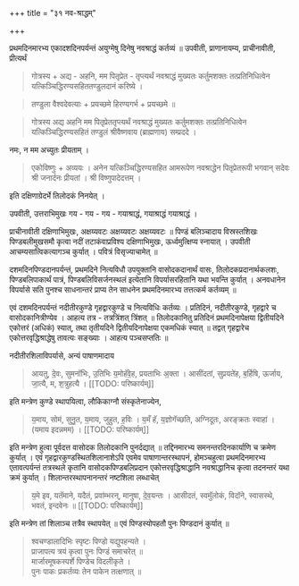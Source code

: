 +++
title = "३१ नव-श्राद्धम्"

+++

प्रथमदिनमारभ्य एकादशदिनपर्यन्तं अयुग्मेषु दिनेषु नवश्राद्धं कर्तव्यं ॥ उपवीती, प्राणानायम्य, प्राचीनावीती, प्रीत्यर्थं 

> गोत्रस्य + अद्य - अहनि, मम पितृप्रेत - तृप्त्यर्थं नवश्राद्धं मुख्यतः कर्तुमशक्तः तत्प्रतिनिधित्वेन यत्किञ्चिद्धिरण्यसहिततण्डुलदानं करिष्ये ।

> तण्डुला वैश्वदेवत्याः + प्रयच्छमे हिरण्यगर्भ + प्रयच्छमे ॥

> गोत्रस्य अद्य अहनि मम पितृप्रेततृप्त्यर्थं नवश्राद्धं मुख्यतः कर्तुमशक्तः तत्प्रतिनिधित्वेन यत्किञ्चिद्धिरण्यसहितं तण्डुलं श्रीवैष्णवाय (ब्राह्मणाय) सम्प्रददे । 

नमः, न मम अच्युतः प्रीयताम् ।

> एकोविष्णुः + अव्ययः । अनेन यत्किञ्चिद्धिरण्यसहित आमरूपेण नवश्राद्धेन पितृप्रेतरूपी भगवान् सदेवः श्री जनार्दनः प्रीयतां । श्री विष्णुपादेदत्तम् । 

इति दक्षिणाग्रेदर्भे तिलोदकं निनयेत् ।

उपवीती, उत्तराभिमुखः गय - गय - गय - गयाश्राद्धं, गयाश्राद्धं गयाश्राद्धं ।

प्राचीनावीती दक्षिणाभिमुखः, अक्षय्यवटः अक्षय्यवटः अक्षय्यवटः ॥ पिण्डं बलिञ्चादाय विस्रस्तशिखः पिण्डबलीमुखसमौ कृत्वा नदीं तटाकंवाप्रविश्य दक्षिणाभिमुखः, ऊर्ध्वमुत्क्षिप्य स्नायात् । उपवीती आचम्यसात्विकत्यागञ्च कुर्यात् । पवित्रं विसृज्याचामेत् ॥

दशमदिनपिण्डदानपर्यन्तं, प्रथमदिने नित्यविधौ उपयुक्तानि वासोदकदानार्थं वासः, तिलोदकप्रदानार्थकलशः, पिण्डबलिपाकार्थं पात्रं, पिण्डबलिविसर्जनस्थलं इत्येतानि विपर्यासरहितानि यथा भवन्ति कुर्यात् । अनवधानेन विपर्यासे सति पुनश्च साधनान्तरं प्राप्य तेन साधनेन प्रथमदिनमारभ्य तत्तत्कर्म कर्तव्यम् ॥

एवं दशमदिनपर्यन्तं नदीतीरकुण्डे गृहद्वारकुण्डे च नित्यविधिः कर्तव्यः । प्रतिदिनं, नदीतीरकुण्डे, गृहद्वारे च वासोदकानित्रीण्येव । आहत्य तत्र - तत्रत्रिंशत् त्रिंशत् ॥ तिलोदकानितु प्रतिदिनं प्रथमदिनापेक्षया द्वितीयदिने एकोत्तरं (अधिकं) स्यात्, तथा तृतीयदिने द्वितीयदिनापेक्षया एकमधिकं स्यात् ॥ तद्वत् गृहद्वारेच एकोत्तरवृद्धिश्राद्धेषु तावत्यः सङ्ख्याः । आहत्य पञ्चसप्ततिः ॥

नदीतीरशिलाविपर्यासे, अन्यं पाषाणमादाय 

> आयतु, दे॒वः, सुमनॉभिः, उ॒तिभिः य॒मोहॅवे॒ह, प्रयताभिः अ॒क्ता । आसींदतां, सुप्रयते॑ह, ब॒र्हिषि, ऊर्जाय, जा॒त्यै, म, श॒त्रुहत्यै । 
[[TODO: परिष्कार्यम्]]

इति मन्त्रेण कुण्डे स्थापयित्वा, लौकिकाग्नौ संस्कृतेनाज्येन, 

> य॒माय, सोम॑, सुनु॒त, य॒माय, जुहुत, ह॒विः । य॒मँ हॅ, य॒ज्ञोगॅच्छति, अग्निदूतः, अरङ्क्रतः स्वाहा॑ । (यमाय इदन्नमम) । 
[[TODO: परिष्कार्यम्]]

इति मन्त्रेण हुत्वा पूर्वदत्त वासोदक तिलोदकानि पुनर्दद्यात् ॥ तद्दिनमारभ्य समनन्तरदिनकार्याणि च क्रमेण कुर्यात् । एवं गृहद्वारकुण्डस्थितशिलानाशेऽपि एवमेव पाषाणान्तरस्थापनं, होमञ्चहुत्वा प्रथमदिनमारभ्य एतावत्पर्यन्तं तत्रस्थले कृतानि वासोदकपिण्डबलिप्रदान एकोत्तरवृद्धिश्राद्धानि नवश्राद्धानिच कृत्वा तदनन्तरं यथा क्रमं कुर्यात् । शिलान्तरस्थापनानन्तरं नष्टशिला लब्धाचेत् 

> य॒मे इव, यतॅमाने, यदैतं, प्रवा॑म्भरन्, मानुषा, दे॒व॒यन्तः । आसीदतं, स्वमुॅलोकं, विदॉने, स्वासस्थे, भवतं, इन्दवेनः ॥ 
[[TODO: परिष्कार्यम्]]

इति मन्त्रेण तां शिलाञ्च तत्रैव स्थापयेत् ॥ एवं पिण्डस्योपहतौ पुनः पिण्डदानं कुर्यात् ॥

> श्वचण्डालादिभिः स्पृष्टः पिण्डो यद्युपहन्यते ।  
प्राजापत्य त्रयं कृत्वा पुनः पिण्डं समाचरेत् ॥  
मार्जारमूषकस्पर्शे पिण्डेच विदलीकृते ।  
पुनः पाकः प्रकर्तव्यः तेन पाकेन तत्क्षणात् ॥